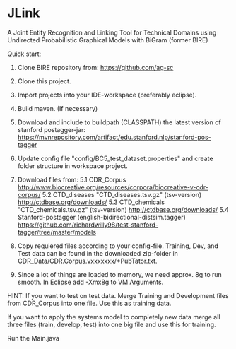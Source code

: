 # JLink
A Joint Entity Recognition and Linking Tool for Technical Domains using Undirected Probabilistic Graphical Models with BiGram (former BIRE)



Quick start:

1. Clone BIRE repository from: https://github.com/ag-sc
2. Clone this project.
3. Import projects into your IDE-workspace (preferably eclipse).
4. Build maven. (If necessary)
5. Download and include to buildpath (CLASSPATH) the latest version of stanford postagger-jar: https://mvnrepository.com/artifact/edu.stanford.nlp/stanford-pos-tagger
5. Update config file "config/BC5_test_dataset.properties" and create folder structure in workspace project.
6. Download files from:
	5.1 CDR_Corpus http://www.biocreative.org/resources/corpora/biocreative-v-cdr-corpus/
	5.2 CTD_diseases "CTD_diseases.tsv.gz"	 (tsv-version) http://ctdbase.org/downloads/
	5.3 CTD_chemicals "CTD_chemicals.tsv.gz" (tsv-version) http://ctdbase.org/downloads/
	5.4 Stanford-postagger (english-bidirectional-distsim.tagger) https://github.com/richardwilly98/test-stanford-tagger/tree/master/models
	
7. Copy requiered files according to your config-file. 
	Training, Dev, and Test data can be found in the downloaded zip-folder in CDR_Data/CDR.Corpus.vxxxxxxx/*PubTator.txt. 
8. Since a lot of things are loaded to memory, we need approx. 8g to run smooth. In Eclipse add -Xmx8g to VM Arguments. 

HINT:
If you want to test on test data. Merge Training and Development files from CDR_Corpus into one file. Use this as training data. 


If you want to apply the systems model to completely new data merge all three files (train, develop, test) into one big file and use this for training. 


Run the Main.java 